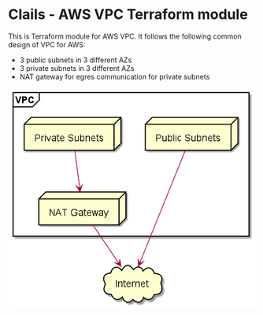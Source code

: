 # Clails - AWS VPC Terraform module

This is Terraform module for AWS VPC. It follows the following common design of VPC for AWS:
- 3 public subnets in 3 different AZs
- 3 private subnets in 3 different AZs
- NAT gateway for egres communication for private subnets 

![](arch.png)